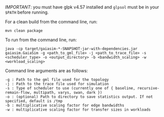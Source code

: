 *IMPORTANT*: you must have glpk v4.57 installed and `glpsol` must be in your `$PATH` before running.

For a clean build from the command line, run:
```
mvn clean package
```

To run from the command line, run:
```
java -cp target/gaiasim-*-SNAPSHOT-jar-with-dependencies.jar gaiasim.GaiaSim -g <path_to_gml_file> -j <path_to_trace_file> -s <scheduler_type> -o <output_directory> -b <bandwidth_scaling> -w <workload_scaling>
```

Command line arguments are as follows:
```
-g : Path to the gml file used for the topology
-j : Path to the trace file used for simulation
-s : Type of scheduler to use (currently one of { baseline, recursive-remain-flow, multipath, varys, swan, dark })
-o : (optional) Path to directory to save statistics output. If not specified, default is /tmp
-b : multiplicative scaling factor for edge bandwidths
-w : multiplicative scaling factor for transfer sizes in workloads
```
